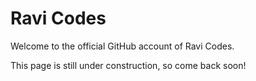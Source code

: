 # Ravi Codes

Welcome to the official GitHub account of Ravi Codes.

This page is still under construction, so come back soon!
